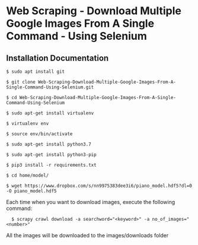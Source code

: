 # Web Scraping - Download Multiple Google Images From A Single Command - Using Selenium

## Installation Documentation

    $ sudo apt install git

    $ git clone Web-Scraping-Download-Multiple-Google-Images-From-A-Single-Command-Using-Selenium.git
  
    $ cd Web-Scraping-Download-Multiple-Google-Images-From-A-Single-Command-Using-Selenium

    $ sudo apt-get install virtualenv

    $ virtualenv env

    $ source env/bin/activate
    
    $ sudo apt-get install python3.7
    
    $ sudo apt-get install python3-pip

    $ pip3 install -r requirements.txt
    
    $ cd home/model/
    
    $ wget https://www.dropbox.com/s/nn9975383dee3i6/piano_model.hdf5?dl=0 -O piano_model.hdf5
    
Each time when you want to download images, execute the following command:

	  $ scrapy crawl download -a searchword="<keyword>" -a no_of_images="<number>"
	 
All the images will be downloaded to the images/downloads folder


